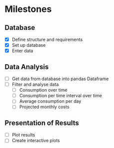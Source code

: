 # Milestones
## Database
- [x] Define structure and requirements
- [x] Set up database
- [x] Enter data

## Data Analysis
- [ ] Get data from database into pandas Dataframe
- [ ] Filter and analyse data
  - [ ] Consumption over time
  - [ ] Consumption per time interval over time
  - [ ] Average consumption per day
  - [ ] Projected monthly costs

## Presentation of Results
- [ ] Plot results
- [ ] Create interactive plots
